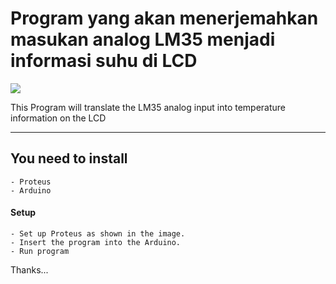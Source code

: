 # Program yang akan menerjemahkan masukan analog LM35 menjadi informasi suhu di LCD

<img src="https://drive.google.com/uc?id=1bsy15I_A5X6W2oNT1hmDfYeM9LGhjOxq" />

This Program will translate the LM35 analog input into temperature information on the LCD

---

## You need to install

```
- Proteus
- Arduino
```

#### Setup

```
- Set up Proteus as shown in the image.
- Insert the program into the Arduino.
- Run program
```

Thanks...
